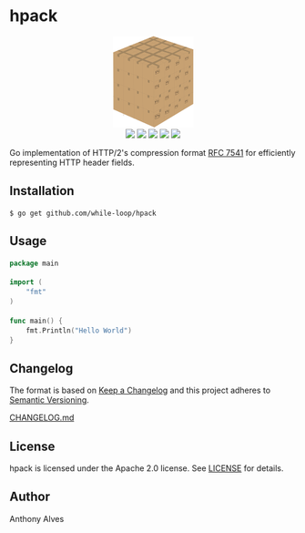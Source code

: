 hpack
=====

<p align="center">
  <img src="https://github.com/while-loop/hpack/blob/master/doc/box.png">
  <br>
  <a href="https://godoc.org/github.com/while-loop/hpack"><img src="https://img.shields.io/badge/godoc-reference-blue.svg?style=flat-square"></a>
  <a href="https://travis-ci.org/while-loop/hpack"><img src="https://img.shields.io/travis/while-loop/hpack.svg?style=flat-square"></a>
  <a href="https://github.com/while-loop/hpack/releases"><img src="https://img.shields.io/github/release/while-loop/hpack.svg?style=flat-square"></a>
  <a href="https://coveralls.io/github/while-loop/hpack"><img src="https://img.shields.io/coveralls/while-loop/hpack.svg?style=flat-square"></a>
  <a href="https://github.com/while-loop/hpack/blob/master/LICENSE"><img src="https://img.shields.io/badge/License-Apache%202.0-blue.svg?style=flat-square"></a>
</p>

Go implementation of HTTP/2's compression format [RFC 7541](https://tools.ietf.org/html/rfc7541) for efficiently representing HTTP header fields.

Installation
------------

```
$ go get github.com/while-loop/hpack
```

Usage
-----

```go
package main

import (
	"fmt"
)

func main() {
	fmt.Println("Hello World")
}
```

Changelog
---------

The format is based on [Keep a Changelog](http://keepachangelog.com/)
and this project adheres to [Semantic Versioning](http://semver.org/).

[CHANGELOG.md](https://github.com/while-loop/hpack/blob/master/CHANGELOG.md)

License
-------
hpack is licensed under the Apache 2.0 license. See
[LICENSE](https://github.com/while-loop/hpack/blob/master/LICENSE)
for details.

Author
------

Anthony Alves
